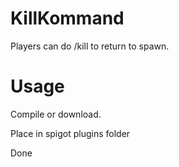 # KillKommand
Players can do /kill to return to spawn.

# Usage
Compile or download.

Place in spigot plugins folder

Done
